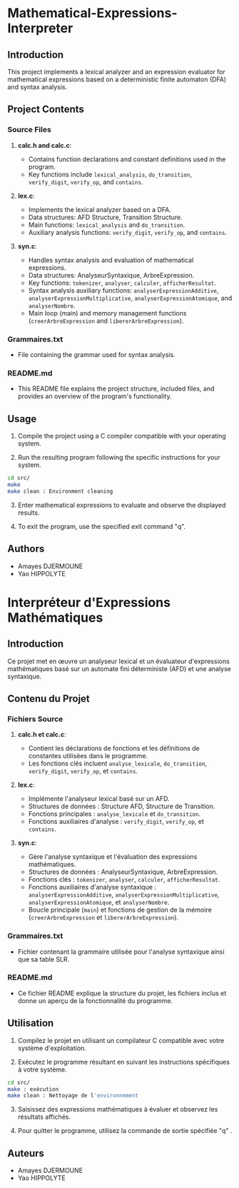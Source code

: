 # Mathematical-Expressions-Interpreter

## Introduction

This project implements a lexical analyzer and an expression evaluator for mathematical expressions based on a deterministic finite automaton (DFA) and syntax analysis.

## Project Contents

### Source Files

1. **calc.h and calc.c**:
   - Contains function declarations and constant definitions used in the program.
   - Key functions include `lexical_analysis`, `do_transition`, `verify_digit`, `verify_op`, and `contains`.

2. **lex.c**:
   - Implements the lexical analyzer based on a DFA.
   - Data structures: AFD Structure, Transition Structure.
   - Main functions: `lexical_analysis` and `do_transition`.
   - Auxiliary analysis functions: `verify_digit`, `verify_op`, and `contains`.

3. **syn.c**:
   - Handles syntax analysis and evaluation of mathematical expressions.
   - Data structures: AnalyseurSyntaxique, ArbreExpression.
   - Key functions: `tokenizer`, `analyser`, `calculer`, `afficherResultat`.
   - Syntax analysis auxiliary functions: `analyserExpressionAdditive`, `analyserExpressionMultiplicative`, `analyserExpressionAtomique`, and `analyserNombre`.
   - Main loop (main) and memory management functions (`creerArbreExpression` and `libererArbreExpression`).

### Grammaires.txt

   - File containing the grammar used for syntax analysis.

### README.md

   - This README file explains the project structure, included files, and provides an overview of the program's functionality.

## Usage

1. Compile the project using a C compiler compatible with your operating system.

2. Run the resulting program following the specific instructions for your system. 

```bash
cd src/
make 
make clean : Environment cleaning
```

3. Enter mathematical expressions to evaluate and observe the displayed results.

4. To exit the program, use the specified exit command "q".

## Authors

- Amayes DJERMOUNE 
- Yao HIPPOLYTE

# Interpréteur d'Expressions Mathématiques

## Introduction

Ce projet met en œuvre un analyseur lexical et un évaluateur d'expressions mathématiques basé sur un automate fini déterministe (AFD) et une analyse syntaxique.

## Contenu du Projet

### Fichiers Source

1. **calc.h et calc.c**:
   - Contient les déclarations de fonctions et les définitions de constantes utilisées dans le programme.
   - Les fonctions clés incluent `analyse_lexicale`, `do_transition`, `verify_digit`, `verify_op`, et `contains`.

2. **lex.c**:
   - Implémente l'analyseur lexical basé sur un AFD.
   - Structures de données : Structure AFD, Structure de Transition.
   - Fonctions principales : `analyse_lexicale` et `do_transition`.
   - Fonctions auxiliaires d'analyse : `verify_digit`, `verify_op`, et `contains`.

3. **syn.c**:
   - Gère l'analyse syntaxique et l'évaluation des expressions mathématiques.
   - Structures de données : AnalyseurSyntaxique, ArbreExpression.
   - Fonctions clés : `tokenizer`, `analyser`, `calculer`, `afficherResultat`.
   - Fonctions auxiliaires d'analyse syntaxique : `analyserExpressionAdditive`, `analyserExpressionMultiplicative`, `analyserExpressionAtomique`, et `analyserNombre`.
   - Boucle principale (`main`) et fonctions de gestion de la mémoire (`creerArbreExpression` et `libererArbreExpression`).

### Grammaires.txt

   - Fichier contenant la grammaire utilisée pour l'analyse syntaxique ainsi que sa table SLR.

### README.md

   - Ce fichier README explique la structure du projet, les fichiers inclus et donne un aperçu de la fonctionnalité du programme.

## Utilisation

1. Compilez le projet en utilisant un compilateur C compatible avec votre système d'exploitation.

2. Exécutez le programme résultant en suivant les instructions spécifiques à votre système.

```bash
cd src/
make : exécution 
make clean : Nettoyage de l'environnement
```

3. Saisissez des expressions mathématiques à évaluer et observez les résultats affichés.

4. Pour quitter le programme, utilisez la commande de sortie spécifiée "q" .

## Auteurs

- Amayes DJERMOUNE
- Yao HIPPOLYTE
